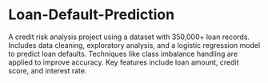 # Loan-Default-Prediction
A credit risk analysis project using a dataset with 350,000+ loan records. Includes data cleaning, exploratory analysis, and a logistic regression model to predict loan defaults. Techniques like class imbalance handling are applied to improve accuracy. Key features include loan amount, credit score, and interest rate.
